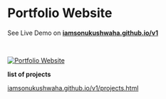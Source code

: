 # Portfolio Website

See Live Demo on **[iamsonukushwaha.github.io/v1](https://iamsonukushwaha.github.io/v1)**

<br/>

<a href="https://flyingsonu122.github.io/v1"><img src="./images/demo.png " alt="Portfolio Website"></a>


**list of projects**

[iamsonukushwaha.github.io/v1/projects.html](https://iamsonukushwaha.github.io/v1/projects.html)

